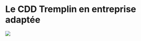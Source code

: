 # Le CDD Tremplin en entreprise adaptée



![](https://lh6.googleusercontent.com/xNjaf7JozmusHpSAXoDm_MKB7LyPKjkMx7YgUPB0dfa75jEDO8fKUOK8G3csPJytIbWWWdQ2KXtaz4yi_DW0krazr5x3XYIUx0bIPeV67sBVPs7-lom2BjAPTFrilLwNE2Ii5Eo)


